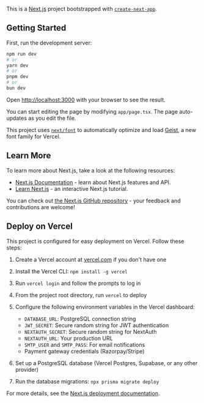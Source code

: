 This is a [Next.js](https://nextjs.org) project bootstrapped with [`create-next-app`](https://nextjs.org/docs/app/api-reference/cli/create-next-app).

## Getting Started

First, run the development server:

```bash
npm run dev
# or
yarn dev
# or
pnpm dev
# or
bun dev
```

Open [http://localhost:3000](http://localhost:3000) with your browser to see the result.

You can start editing the page by modifying `app/page.tsx`. The page auto-updates as you edit the file.

This project uses [`next/font`](https://nextjs.org/docs/app/building-your-application/optimizing/fonts) to automatically optimize and load [Geist](https://vercel.com/font), a new font family for Vercel.

## Learn More

To learn more about Next.js, take a look at the following resources:

- [Next.js Documentation](https://nextjs.org/docs) - learn about Next.js features and API.
- [Learn Next.js](https://nextjs.org/learn) - an interactive Next.js tutorial.

You can check out [the Next.js GitHub repository](https://github.com/vercel/next.js) - your feedback and contributions are welcome!

## Deploy on Vercel

This project is configured for easy deployment on Vercel. Follow these steps:

1. Create a Vercel account at [vercel.com](https://vercel.com) if you don't have one
2. Install the Vercel CLI: `npm install -g vercel`
3. Run `vercel login` and follow the prompts to log in
4. From the project root directory, run `vercel` to deploy
5. Configure the following environment variables in the Vercel dashboard:
   - `DATABASE_URL`: PostgreSQL connection string
   - `JWT_SECRET`: Secure random string for JWT authentication
   - `NEXTAUTH_SECRET`: Secure random string for NextAuth
   - `NEXTAUTH_URL`: Your production URL
   - `SMTP_USER` and `SMTP_PASS`: For email notifications
   - Payment gateway credentials (Razorpay/Stripe)

6. Set up a PostgreSQL database (Vercel Postgres, Supabase, or any other provider)
7. Run the database migrations: `npx prisma migrate deploy`

For more details, see the [Next.js deployment documentation](https://nextjs.org/docs/app/building-your-application/deploying).
